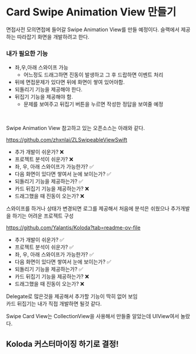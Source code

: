 # Card Swipe Animation View 만들기

면접사전 모의면접에 들어갈 Swipe Animation View를 만들 예정이다.
슬랙에서 제공하는 따라잡기 화면을 개발하려고 한다.

### 내가 필요한 기능  
- 좌,우,아래 스와이프 가능
    - 어느정도 드래그하면 진동이 발생하고 그 후 드랍하면 이벤트 처리
- 뒤에 면접문제가 있다면 뒤에 화면이 쌓여 있어야함.
- 되돌리기 기능을 제공해야 한다.
- 뒤집기 기능을 제공해야 함.
    - 문제를 보여주고 뒤집기 버튼을 누르면 작성한 정답을 보여줄 예정

<br/>

Swipe Animation View 참고하고 있는 오픈소스는 아래와 같다.

https://github.com/zhxnlai/ZLSwipeableViewSwift  
- 추가 개발이 쉬운가? ❌
- 프로젝트 분석이 쉬운가? ❌
- 좌, 우, 아래 스와이프가 가능한가? ✅
- 다음 화면이 있다면 쌓여서 눈에 보이는가? ✅
- 되돌리기 기능을 제공하는가? ✅ 
- 카드 뒤집기 기능을 제공하는가? ❌    
- 드래그했을 때 진동이 오는가? ❌

스와이프를 하거나 상태가 변경되면 로그를 제공해서 처음에 분석은 쉬웠으나 추가개발을 하기는 어려운 프로젝트 구성

https://github.com/Yalantis/Koloda?tab=readme-ov-file  
- 추가 개발이 쉬운가? ✅
- 프로젝트 분석이 쉬운가? ✅
- 좌, 우, 아래 스와이프가 가능한가? ✅
- 다음 화면이 있다면 쌓여서 눈에 보이는가? ✅
- 되돌리기 기능을 제공하는가? ✅ 
- 카드 뒤집기 기능을 제공하는가? ❌  
- 드래그했을 때 진동이 오는가? ❌

Delegate로 많은것을 제공해서 추가할 기능이 딱히 없어 보임  
카드 뒤집기는 내가 직접 개발하면 될것 같다.


Swipe Card View는 CollectionView을 사용해서 만들줄 알았는데 UIView여서 놀랐다.



## Koloda 커스터마이징 하기로 결정!


